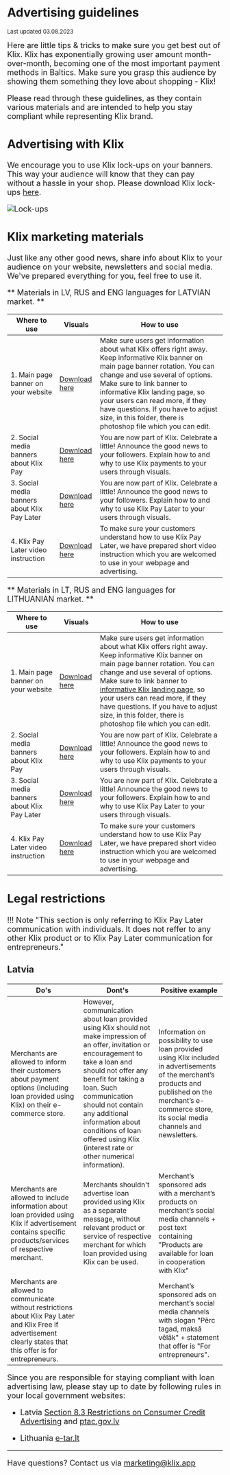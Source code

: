 # Advertising guidelines
<font size="2">Last updated 03.08.2023 

<font size="4">
Here are little tips & tricks to make sure you get best out of Klix. Klix has exponentially growing user amount month-over-month, becoming one of the most important payment methods in Baltics. Make sure you grasp this audience by showing them something they love about shopping - Klix!

Please read through these guidelines, as they contain various materials and are intended to help you stay compliant while representing Klix brand.

## Advertising with Klix

We encourage you to use Klix lock-ups on your banners. This way your audience will know that they can pay without a hassle in your shop.
Please download Klix lock-ups [here](https://drive.google.com/uc?export=download&id=1AcofaDOFF6n5D4HJy4vOswtNsq4vvFu4).


![Lock-ups](images/marketing/soc_badge.png "Lock-ups")


## Klix marketing materials 

Just like any other good news, share info about Klix to your audience on your website, newsletters and social media. We've prepared everything for you, feel free to use it. 

** Materials in LV, RUS and ENG languages for LATVIAN market. **

| Where to use | Visuals | How to use |
|-----|------|-----|
| 1. Main page banner on your website | [Download here](https://drive.google.com/uc?export=download&id=1lNrQZ_w_jLlttDtZEAnpFc4dkYSwS8o-) | Make sure users get information about what Klix offers right away. Keep informative Klix banner on main page banner rotation. You can change and use several of options. Make sure to link banner to informative Klix landing page, so your users can read more, if they have questions. If you have to adjust size, in this folder, there is photoshop file which you can edit. |
|2. Social media banners about Klix Pay  | [Download here](https://drive.google.com/uc?export=download&id=15OJoExfceRHVzzvNElhnS0qXZ0R3nydm) | You are now part of Klix. Celebrate a little! Announce the good news to your followers. Explain how to and why to use Klix payments to your users through visuals.  |
|3. Social media banners about Klix Pay Later | [Download here](https://drive.google.com/uc?export=download&id=12QfyEvVWn73g2Ywab4yME_op6YVyne6a) | You are now part of Klix. Celebrate a little! Announce the good news to your followers. Explain how to and why to use Klix Pay Later to your users through visuals. |
|4. Klix Pay Later video instruction | [Download here](https://drive.google.com/uc?export=download&id=1RA9OIOAmZj6eGZW97xZwgAEb29NknR79) | To make sure your customers understand how to use Klix Pay Later, we have prepared short video instruction which you are welcomed to use in your webpage and advertising. |

** Materials in LT, RUS and ENG languages for LITHUANIAN market. **

| Where to use | Visuals | How to use |
|-----|------|-----|
| 1. Main page banner on your website  | [Download here](https://drive.google.com/uc?export=download&id=1yXVCV-8_EgEPLG7sdUQmavlVjBn1QYY9) | Make sure users get information about what Klix offers right away. Keep informative Klix banner on main page banner rotation. You can change and use several of options. Make sure to link banner to [informative Klix landing page](/representation-guidelines/#klix-landing-page), so your users can read more, if they have questions. If you have to adjust size, in this folder, there is photoshop file which you can edit. |
|2. Social media banners about Klix Pay | [Download here](https://drive.google.com/uc?export=download&id=1w6VUZeACynEkdzIvVI-AQlgIRhMVmCBV) | You are now part of Klix. Celebrate a little! Announce the good news to your followers. Explain how to and why to use Klix payments to your users through visuals. |
|3. Social media banners about Klix Pay Later  | [Download here](https://drive.google.com/uc?export=download&id=13TTPye8-lL_w7omZmw8lKujwgcM2yQ6r) | You are now part of Klix. Celebrate a little! Announce the good news to your followers. Explain how to and why to use Klix Pay Later to your users through visuals. |
|4. Klix Pay Later video instruction | [Download here](https://drive.google.com/uc?export=download&id=1GKaEG-9jABYX0LxQDWhrc9ncFohg5V-l) | To make sure your customers understand how to use Klix Pay Later, we have prepared short video instruction which you are welcomed to use in your webpage and advertising. |


## Legal restrictions

!!! Note "This section is only referring to Klix Pay Later communication with individuals. It does not reffer to any other Klix product or to Klix Pay Later communication for entrepreneurs."

### Latvia

|Do's     |Dont's     | Positive example     |
|---------|-----------|----------------------|
| Merchants are allowed to inform their customers about payment options (including loan provided using Klix) on their e-commerce store. | However, communication about loan provided using Klix should not make impression of an offer, invitation or encouragement to take a loan and should not offer any benefit for taking a loan. Such communication should not contain any additional information about conditions of loan offered using Klix (interest rate or other numerical information). | Information on possibility to use loan provided using Klix included in advertisements of the merchant’s products and published on the merchant’s e-commerce store, its social media channels and newsletters.   |
| Merchants are allowed to include information about  loan provided using Klix if advertisement contains specific products/services of respective merchant.   | Merchants shouldn't advertise loan provided using Klix as a separate message, without relevant product or service of respective merchant for which loan provided using Klix can be used.|Merchant’s sponsored ads with a merchant’s products on merchant’s social media channels + post text containing "Products are available for loan in cooperation with Klix"  |
| Merchants are allowed to communicate without restrictions about Klix Pay Later and Klix Free if advertisement clearly states that this offer is for entrepreneurs.   || Merchant’s sponsored ads on merchant’s social media channels with slogan "Pērc tagad, maksā vēlāk" + statement that offer is "For entrepreneurs".  |

Since you are responsible for staying compliant with loan advertising law, please stay up to date by following rules in your local government websites:

- Latvia [Section 8.3 Restrictions on Consumer Credit Advertising](https://likumi.lv/ta/id/23309-pateretaju-tiesibu-aizsardzibas-likums) and [ptac.gov.lv](https://www.ptac.gov.lv/lv/prasibas-kreditesanas-reklamai)

- Lithuania [e-tar.lt](https://www.e-tar.lt/portal/lt/legalAct/93180b00c13611e6bcd2d69186780352/asr)

_________________________________
Have questions? Contact us via [marketing@klix.app](mailto:marketing@klix.app)
